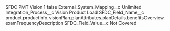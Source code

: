 <?xml version="1.0" encoding="UTF-8"?>
<CustomMetadata xmlns="http://soap.sforce.com/2006/04/metadata" xmlns:xsi="http://www.w3.org/2001/XMLSchema-instance" xmlns:xsd="http://www.w3.org/2001/XMLSchema">
    <label>SFDC PMT Vision 1</label>
    <protected>false</protected>
    <values>
        <field>External_System_Mapping__c</field>
        <value xsi:type="xsd:string">Unlimited</value>
    </values>
    <values>
        <field>Integration_Process__c</field>
        <value xsi:type="xsd:string">Vision Product Load</value>
    </values>
    <values>
        <field>SFDC_Field_Name__c</field>
        <value xsi:type="xsd:string">product.productInfo.visionPlan.planAttributes.planDetails.benefitsOverview.examFrequencyDescription</value>
    </values>
    <values>
        <field>SFDC_Field_Value__c</field>
        <value xsi:type="xsd:string">Not Covered</value>
    </values>
</CustomMetadata>
